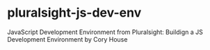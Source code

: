 # pluralsight-js-dev-env
JavaScript Development Environment from Pluralsight: Buildign a JS Development Environment by Cory House
